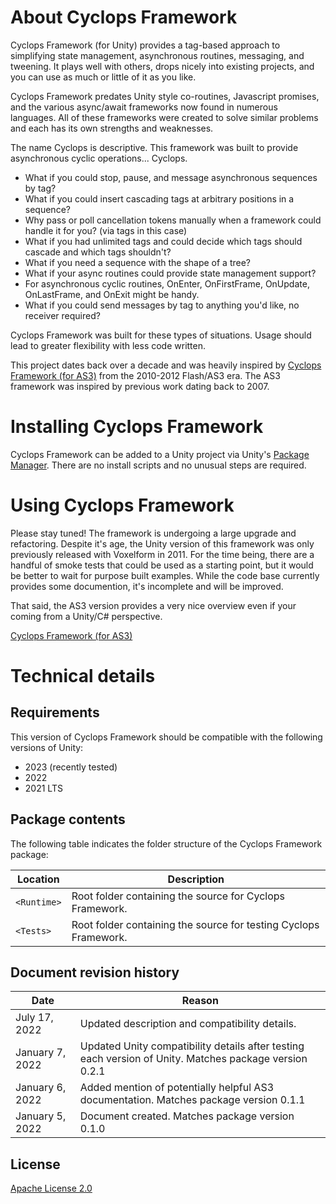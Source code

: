 # About Cyclops Framework

Cyclops Framework (for Unity) provides a tag-based approach to simplifying state management, asynchronous routines, messaging, and tweening. It plays well with others, drops nicely into existing projects, and you can use as much or little of it as you like.

Cyclops Framework predates Unity style co-routines, Javascript promises, and the various async/await frameworks now found in numerous languages. All of these frameworks were created to solve similar problems and each has its own strengths and weaknesses.

The name Cyclops is descriptive. This framework was built to provide asynchronous cyclic operations... Cyclops.

- What if you could stop, pause, and message asynchronous sequences by tag?
- What if you could insert cascading tags at arbitrary positions in a sequence?
- Why pass or poll cancellation tokens manually when a framework could handle it for you? (via tags in this case)
- What if you had unlimited tags and could decide which tags should cascade and which tags shouldn't?
- What if you need a sequence with the shape of a tree?
- What if your async routines could provide state management support?
- For asynchronous cyclic routines, OnEnter, OnFirstFrame, OnUpdate, OnLastFrame, and OnExit might be handy.
- What if you could send messages by tag to anything you'd like, no receiver required?

Cyclops Framework was built for these types of situations.
Usage should lead to greater flexibility with less code written.

This project dates back over a decade and was heavily inspired by [Cyclops Framework (for AS3)](https://github.com/darkmavis/CyclopsFramework)
from the 2010-2012 Flash/AS3 era. The AS3 framework was inspired by previous work dating back to 2007.

# Installing Cyclops Framework

Cyclops Framework can be added to a Unity project via Unity's [Package Manager](https://docs.unity3d.com/Manual/upm-ui.html).
There are no install scripts and no unusual steps are required.

# Using Cyclops Framework

Please stay tuned! The framework is undergoing a large upgrade and refactoring. Despite it's age, the Unity version of this framework was only previously released with Voxelform in 2011. For the time being, there are a handful of smoke tests that could be used as a starting point, but it would be better to wait for purpose built examples. While the code base currently provides some documention, it's incomplete and will be improved.

That said, the AS3 version provides a very nice overview even if your coming from a Unity/C# perspective.

[Cyclops Framework (for AS3)](https://github.com/darkmavis/CyclopsFramework)

# Technical details

## Requirements

This version of Cyclops Framework should be compatible with the following versions of Unity:

- 2023 (recently tested)
- 2022
- 2021 LTS

## Package contents

The following table indicates the folder structure of the Cyclops Framework package:

| Location    | Description                                                      |
| ----------- | ---------------------------------------------------------------- |
| `<Runtime>` | Root folder containing the source for Cyclops Framework.         |
| `<Tests>`   | Root folder containing the source for testing Cyclops Framework. |

## Document revision history

| Date            | Reason                                                                                                 |
| --------------- | ------------------------------------------------------------------------------------------------------ |
| July 17, 2022   | Updated description and compatibility details.                                                         |
| January 7, 2022 | Updated Unity compatibility details after testing each version of Unity. Matches package version 0.2.1 |
| January 6, 2022 | Added mention of potentially helpful AS3 documentation. Matches package version 0.1.1                  |
| January 5, 2022 | Document created. Matches package version 0.1.0                                                        |

## License

[Apache License 2.0](LICENSE.md)
